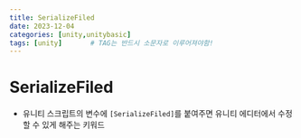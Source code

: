 ```yaml
---
title: SerializeFiled
date: 2023-12-04
categories: [unity,unitybasic]
tags: [unity]		# TAG는 반드시 소문자로 이루어져야함!
---
```


# **SerializeFiled**

* 유니티 스크립트의 변수에 `[SerializeFiled]`를 붙여주면 유니티 에디터에서 수정할 수 있게 해주는 키워드

